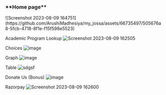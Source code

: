 <h3>**Home page**</h3>
![Screenshot 2023-08-09 164751](https://github.com/ArushiMadhesiya/my_jossa/assets/66735497/505676a8-5fcb-4718-8f1e-f15f598e5523)

Academic Program Lookup
![Screenshot 2023-08-09 162505](https://github.com/ArushiMadhesiya/my_jossa/assets/66735497/4e2ae9ff-3fe0-4fdc-8370-8ae1d9d46036)

Choices
![image](https://github.com/ArushiMadhesiya/my_jossa/assets/66735497/c7a8b020-1802-4382-97b8-e7bd59c29bf8)

Graph
![image](https://github.com/ArushiMadhesiya/my_jossa/assets/66735497/84b02b1e-0a63-47ca-b435-3875a260469a)

Table
![sdgsf](https://github.com/ArushiMadhesiya/my_jossa/assets/66735497/4fc53cb5-74d5-4c4f-8c98-b635e64e1ba7)

Donate Us (Bonus)
![image](https://github.com/ArushiMadhesiya/my_jossa/assets/66735497/721fc71c-db62-4d85-9f0d-d77691f67376)

Razorpay
![Screenshot 2023-08-09 162600](https://github.com/ArushiMadhesiya/my_jossa/assets/66735497/1e07d32f-7308-4714-aeab-2cbc798d4ff9)






